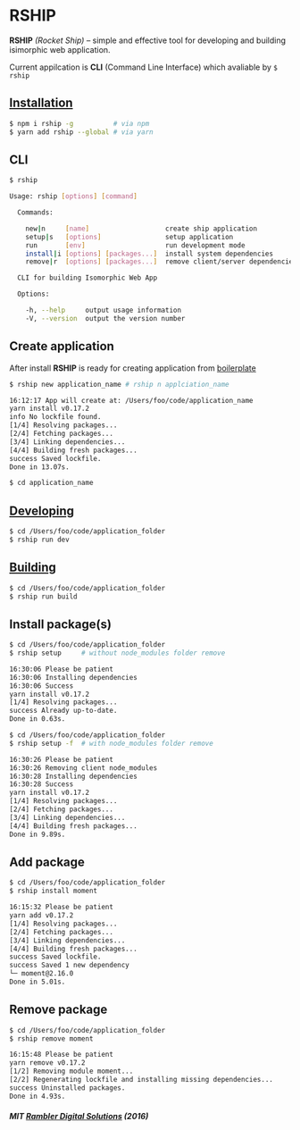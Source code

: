 # RSHIP

**RSHIP** *(Rocket Ship)* – simple and effective tool for developing and building isimorphic web application.

Current appilcation is **CLI** (Command Line Interface) which avaliable by ```$ rship```

## [Installation](parts/install.md)
```bash
$ npm i rship -g          # via npm
$ yarn add rship --global # via yarn
```

## CLI
```bash
$ rship

Usage: rship [options] [command]

  Commands:

    new|n     [name]                   create ship application
    setup|s   [options]                setup application
    run       [env]                    run development mode
    install|i [options] [packages...]  install system dependencies
    remove|r  [options] [packages...]  remove client/server dependencies

  CLI for building Isomorphic Web App

  Options:

    -h, --help     output usage information
    -V, --version  output the version number

```


## Create application
After install **RSHIP** is ready for creating application from [boilerplate](https://github.com/mrsum/rship-boilerplate)
```bash
$ rship new application_name # rship n applciation_name
```
```bash
16:12:17 App will create at: /Users/foo/code/application_name
yarn install v0.17.2
info No lockfile found.
[1/4] Resolving packages...
[2/4] Fetching packages...
[3/4] Linking dependencies...
[4/4] Building fresh packages...
success Saved lockfile.
Done in 13.07s.

$ cd application_name
```

## [Developing](parts/development.md)
```bash
$ cd /Users/foo/code/application_folder
$ rship run dev
```

## [Building](parts/building.md)
```bash
$ cd /Users/foo/code/application_folder
$ rship run build
```

## Install package(s)
```bash
$ cd /Users/foo/code/application_folder
$ rship setup     # without node_modules folder remove
```
```bash
16:30:06 Please be patient
16:30:06 Installing dependencies
16:30:06 Success
yarn install v0.17.2
[1/4] Resolving packages...
success Already up-to-date.
Done in 0.63s.
```

```bash
$ cd /Users/foo/code/application_folder
$ rship setup -f  # with node_modules folder remove
```
```bash
16:30:26 Please be patient
16:30:26 Removing client node_modules
16:30:28 Installing dependencies
16:30:28 Success
yarn install v0.17.2
[1/4] Resolving packages...
[2/4] Fetching packages...
[3/4] Linking dependencies...
[4/4] Building fresh packages...
Done in 9.89s.
```

## Add package
```bash
$ cd /Users/foo/code/application_folder
$ rship install moment
```
```bash
16:15:32 Please be patient
yarn add v0.17.2
[1/4] Resolving packages...
[2/4] Fetching packages...
[3/4] Linking dependencies...
[4/4] Building fresh packages...
success Saved lockfile.
success Saved 1 new dependency
└─ moment@2.16.0
Done in 5.01s.
```


## Remove package
```bash
$ cd /Users/foo/code/application_folder
$ rship remove moment
```
```bash
16:15:48 Please be patient
yarn remove v0.17.2
[1/2] Removing module moment...
[2/2] Regenerating lockfile and installing missing dependencies...
success Uninstalled packages.
Done in 4.93s.
```

##### MIT [Rambler Digital Solutions](https://github.com/rambler-digital-solutions) (2016)

